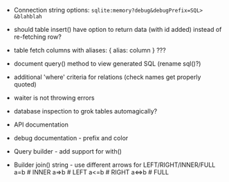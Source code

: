 * Connection string options: `sqlite:memory?debug&debugPrefix=SQL> &blahblah`

* should table insert() have option to return data (with id added) instead of
  re-fetching row?

* table fetch columns with aliases: { alias: column } ???

* document query() method to view generated SQL (rename sql()?)

* additional 'where' criteria for relations (check names get properly quoted)

* waiter is not throwing errors

* database inspection to grok tables automagically?

* API documentation

* debug documentation - prefix and color

* Query builder - add support for with()

* Builder join() string - use different arrows for LEFT/RIGHT/INNER/FULL
  a=b    # INNER
  a=>b   # LEFT
  a<=b   # RIGHT
  a<=>b  # FULL

